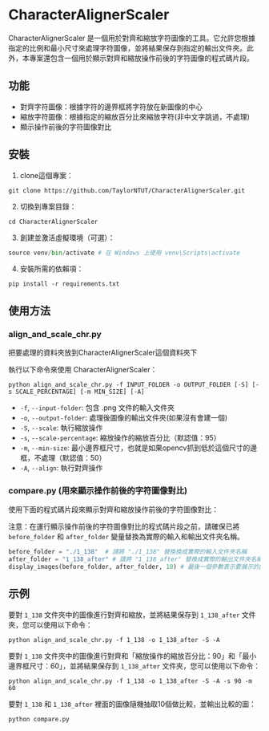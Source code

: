 # CharacterAlignerScaler

CharacterAlignerScaler 是一個用於對齊和縮放字符圖像的工具。它允許您根據指定的比例和最小尺寸來處理字符圖像，並將結果保存到指定的輸出文件夾。此外，本專案還包含一個用於顯示對齊和縮放操作前後的字符圖像的程式碼片段。

## 功能

- 對齊字符圖像：根據字符的邊界框將字符放在新圖像的中心
- 縮放字符圖像：根據指定的縮放百分比來縮放字符(非中文字跳過，不處理)
- 顯示操作前後的字符圖像對比

## 安裝

1. clone這個專案：
```
git clone https://github.com/TaylorNTUT/CharacterAlignerScaler.git
```

2. 切換到專案目錄：
```
cd CharacterAlignerScaler
```

3. 創建並激活虛擬環境（可選）：
```python -m venv venv
source venv/bin/activate # 在 Windows 上使用 venv\Scripts\activate
```

4. 安裝所需的依賴項：
```
pip install -r requirements.txt
```


## 使用方法

### align_and_scale_chr.py

把要處理的資料夾放到CharacterAlignerScaler這個資料夾下

執行以下命令來使用 CharacterAlignerScaler：
```
python align_and_scale_chr.py -f INPUT_FOLDER -o OUTPUT_FOLDER [-S] [-s SCALE_PERCENTAGE] [-m MIN_SIZE] [-A]
```
- `-f`, `--input-folder`: 包含 .png 文件的輸入文件夾
- `-o`, `--output-folder`: 處理後圖像的輸出文件夾(如果沒有會建一個)
- `-S`, `--scale`: 執行縮放操作
- `-s`, `--scale-percentage`: 縮放操作的縮放百分比（默認值：95）
- `-m`, `--min-size`: 最小邊界框尺寸，也就是如果opencv抓到低於這個尺寸的邊框，不處理（默認值：50）
- `-A`, `--align`: 執行對齊操作


### compare.py (用來顯示操作前後的字符圖像對比)

使用下面的程式碼片段來顯示對齊和縮放操作前後的字符圖像對比：

注意：在運行顯示操作前後的字符圖像對比的程式碼片段之前，請確保已將 `before_folder` 和 `after_folder` 變量替換為實際的輸入和輸出文件夾名稱。

```python
before_folder = "./1_138"  # 請將 "./1_138" 替換換成實際的輸入文件夾名稱
after_folder = "1_138_after" # 請將 "1_138_after" 替換成實際的輸出文件夾名稱
display_images(before_folder, after_folder, 10) # 最後一個參數表示要展示的圖像對的數量
```


## 示例

要對 `1_138` 文件夾中的圖像進行對齊和縮放，並將結果保存到 `1_138_after` 文件夾，您可以使用以下命令：
```
python align_and_scale_chr.py -f 1_138 -o 1_138_after -S -A
```

要對 `1_138` 文件夾中的圖像進行對齊和「縮放操作的縮放百分比：90」和「最小邊界框尺寸：60」，並將結果保存到 `1_138_after` 文件夾，您可以使用以下命令：
```
python align_and_scale_chr.py -f 1_138 -o 1_138_after -S -A -s 90 -m 60
```

要對 `1_138` 和 `1_138_after` 裡面的圖像隨機抽取10個做比較，並輸出比較的圖：
```
python compare.py
```








